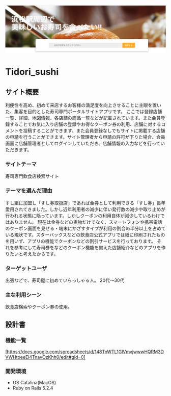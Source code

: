![サイト紹介画像](https://github.com/tidorisan/TIdori_sushi_app/blob/master/images/%E3%82%B9%E3%82%AF%E3%83%AA%E3%83%BC%E3%83%B3%E3%82%B7%E3%83%A7%E3%83%83%E3%83%88%202020-09-19%2015.33.57.png)

# Tidori_sushi

## サイト概要
利便性を高め、初めて来店するお客様の満足度を向上させることに主眼を置いた、集客を目的とした寿司専門ポータルサイトアプリです。
ここでは登録店舗一覧、詳細、地図情報、各店舗の商品一覧などが記載されています。また会員登録することでお気に入り店舗の登録やお得なクーポン券の利用、店舗に対するコメントを投稿することができます。また会員登録なしでもサイトに掲載する店舗の申請を行うことができます。サイト管理者から申請の許可が下りた場合、会員画面に店舗管理者としてログインしていただき、店舗情報の入力などを行っていただきます。

### サイトテーマ
寿司専門飲食店検索サイト

### テーマを選んだ理由
すし組に加盟し「すし券取扱店」であれば金券として利用できる「すし券」長年愛用されてきました。しかし近年利用者の減少に伴い発行数の減少や取り止めが行われる状態に陥っています。しかしクーポンの利用自体が減少しているわけではありません。
現在は金券などの実物だけでなく、スマートフォンや携帯電話のクーポン画面を見せる・端末にかざすタイプが利用の割合の半分以上を占めている現状です。スターバックスなどの飲食店公式アプリでは紙に印刷されたものを用いず、アプリの機能でクーポンなどの割引サービスを行っております。
それを参考にして寿司券をなどのクーポン機能を備えた店舗紹介などのアプリを作りたいと考えたからです。

### ターゲットユーザ
出張などで、寿司屋に初めていらっしゃる人。
20代〜30代

### 主な利用シーン
飲食店検索やクーポン券の使用。

## 設計書

### 機能一覧
[https://docs.google.com/spreadsheets/d/148TnWTL1GlVmvjwwwHQRM3DVWHtoeeEl4TnavOzKhh0/edit#gid=0]

### 開発環境

- OS Catalina(MacOS)
- Ruby on Rails 5.2.4
